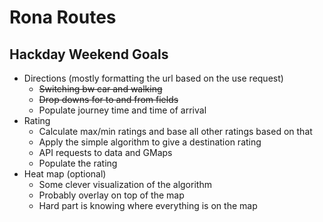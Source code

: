 # Rona Routes

## Hackday Weekend Goals
* Directions (mostly formatting the url based on the use request)
    * ~~Switching bw car and walking~~
    * ~~Drop downs for to and from fields~~
    * Populate journey time and time of arrival
* Rating
    * Calculate max/min ratings and base all other ratings based on that
    * Apply the simple algorithm to give a destination rating
    * API requests to data and GMaps
    * Populate the rating
* Heat map (optional)
    * Some clever visualization of the algorithm
    * Probably overlay on top of the map
    * Hard part is knowing where everything is on the map